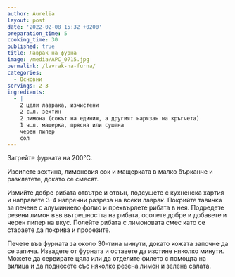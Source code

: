 ```yaml
---
author: Aurelia
layout: post
date: '2022-02-08 15:32 +0200'
preparation_time: 5
cooking_time: 30
published: true
title: Лаврак на фурна
image: /media/APC_0715.jpg
permalink: /lavrak-na-furna/
categories:
  - Основни
servings: 2-3
ingredients:
  - |
    2 цели лаврака, изчистени
    2 с.л. зехтин
    2 лимона (сокът на единия, а другият нарязан на кръгчета)
    1 ч.л. мащерка, прясна или сушена
    черен пипер
    сол 
---
```

Загрейте фурната на 200°C. 

Изсипете зехтина, лимоновия сок и мащерката в малко бърканче и разклатете, докато се смесят. 

Измийте добре рибата отвътре и отвън, подсушете с кухненска хартия и направете 3-4 напречни разреза на всеки лаврак. 
Покрийте тавичка за печене с алуминиево фолио и прехвърлете рибата в нея.
Подредете резени лимон във вътрешността на рибата, осолете добре и добавете и черен пипер на вкус. Полейте рибата с лимоновата смес като се стараете да покрива и прорезите.

Печете във фурната за около 30-тина минути, докато кожата започне да се запича.
Извадете от фурната и оставете да изстине няколко минути.
Можете да сервирате цяла или да отделите филето с помощта на вилица и да поднесете със няколко резена лимон и зелена салата.
